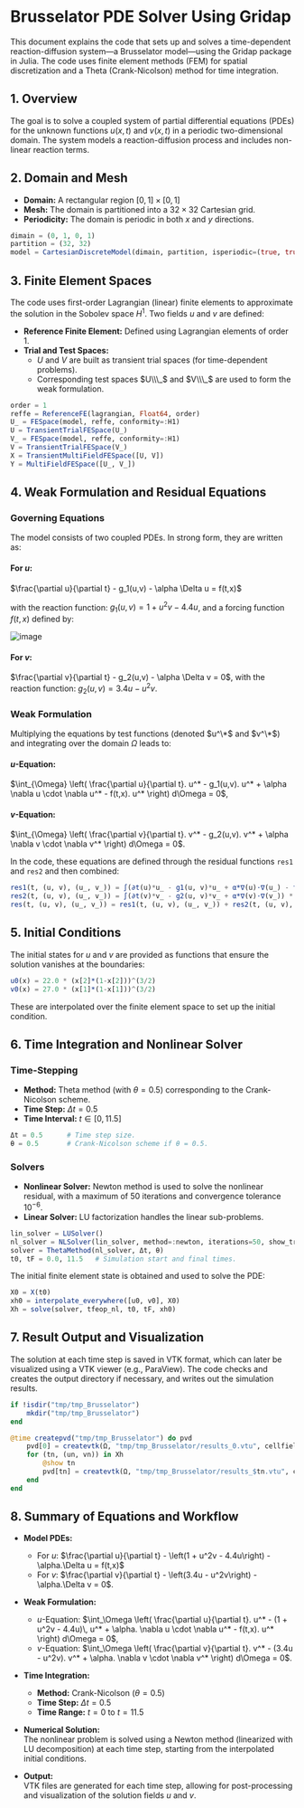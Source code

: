 # Brusselator PDE Solver Using Gridap

This document explains the code that sets up and solves a time-dependent reaction-diffusion system—a Brusselator model—using the Gridap package in Julia. The code uses finite element methods (FEM) for spatial discretization and a Theta (Crank-Nicolson) method for time integration.

## 1. Overview

The goal is to solve a coupled system of partial differential equations (PDEs) for the unknown functions $u(x,t)$ and $v(x,t)$ in a periodic two-dimensional domain. The system models a reaction-diffusion process and includes non-linear reaction terms.

## 2. Domain and Mesh

- **Domain:** A rectangular region $[0,1] \times [0,1]$  
- **Mesh:** The domain is partitioned into a $32 \times 32$ Cartesian grid.  
- **Periodicity:** The domain is periodic in both $x$ and $y$ directions.

```julia
dimain = (0, 1, 0, 1)
partition = (32, 32)
model = CartesianDiscreteModel(dimain, partition, isperiodic=(true, true))
```

## 3. Finite Element Spaces

The code uses first-order Lagrangian (linear) finite elements to approximate the solution in the Sobolev space $H^1$. Two fields $u$ and $v$ are defined:

- **Reference Finite Element:** Defined using Lagrangian elements of order 1.
- **Trial and Test Spaces:**  
  - $U$ and $V$ are built as transient trial spaces (for time-dependent problems).  
  - Corresponding test spaces $U\\\_$ and $V\\\_$ are used to form the weak formulation.

```julia
order = 1
reffe = ReferenceFE(lagrangian, Float64, order)
U_ = FESpace(model, reffe, conformity=:H1)
U = TransientTrialFESpace(U_)
V_ = FESpace(model, reffe, conformity=:H1)
V = TransientTrialFESpace(V_)
X = TransientMultiFieldFESpace([U, V])
Y = MultiFieldFESpace([U_, V_])
```

## 4. Weak Formulation and Residual Equations

### Governing Equations

The model consists of two coupled PDEs. In strong form, they are written as:

#### For $u$:
$\frac{\partial u}{\partial t} - g_1(u,v) - \alpha \Delta u = f(t,x)$

with the reaction function:
$g_1(u,v) = 1 + u^2v - 4.4u$,
and a forcing function $f(t,x)$ defined by:

![image](https://github.com/user-attachments/assets/4fa778bd-685e-4ca4-8912-e174febd544e)

#### For $v$:
$\frac{\partial v}{\partial t} - g_2(u,v) - \alpha \Delta v = 0$,
with the reaction function:
$g_2(u,v) = 3.4u - u^2v$.

### Weak Formulation

Multiplying the equations by test functions (denoted $u^\*$ and $v^\*$) and integrating over the domain $\Omega$ leads to:

#### $u$-Equation:
$\int_{\Omega} \left( \frac{\partial u}{\partial t}. u^* - g_1(u,v). u^* + \alpha \nabla u \cdot \nabla u^* - f(t,x). u^* \right) d\Omega = 0$,

#### $v$-Equation:
$\int_{\Omega} \left( \frac{\partial v}{\partial t}. v^* - g_2(u,v). v^* + \alpha \nabla v \cdot \nabla v^* \right) d\Omega = 0$.

In the code, these equations are defined through the residual functions `res1` and `res2` and then combined:

```julia
res1(t, (u, v), (u_, v_)) = ∫(∂t(u)*u_ - g1(u, v)*u_ + α*∇(u)⋅∇(u_) - f_t(t)*u_) * dΩ
res2(t, (u, v), (u_, v_)) = ∫(∂t(v)*v_ - g2(u, v)*v_ + α*∇(v)⋅∇(v_)) * dΩ
res(t, (u, v), (u_, v_)) = res1(t, (u, v), (u_, v_)) + res2(t, (u, v), (u_, v_))
```

## 5. Initial Conditions

The initial states for $u$ and $v$ are provided as functions that ensure the solution vanishes at the boundaries:

```julia
u0(x) = 22.0 * (x[2]*(1-x[2]))^(3/2)
v0(x) = 27.0 * (x[1]*(1-x[1]))^(3/2)
```

These are interpolated over the finite element space to set up the initial condition.

## 6. Time Integration and Nonlinear Solver

### Time-Stepping

- **Method:** Theta method (with $\theta = 0.5$) corresponding to the Crank-Nicolson scheme.
- **Time Step:** $\Delta t = 0.5$
- **Time Interval:** $t \in [0, 11.5]$

```julia
Δt = 0.5      # Time step size.
θ = 0.5       # Crank-Nicolson scheme if θ = 0.5.
```

### Solvers

- **Nonlinear Solver:** Newton method is used to solve the nonlinear residual, with a maximum of 50 iterations and convergence tolerance $10^{-6}$.
- **Linear Solver:** LU factorization handles the linear sub-problems.

```julia
lin_solver = LUSolver()
nl_solver = NLSolver(lin_solver, method=:newton, iterations=50, show_trace=true, ftol=1e-6)
solver = ThetaMethod(nl_solver, Δt, θ)
t0, tF = 0.0, 11.5   # Simulation start and final times.
```

The initial finite element state is obtained and used to solve the PDE:

```julia
X0 = X(t0)
xh0 = interpolate_everywhere([u0, v0], X0)
Xh = solve(solver, tfeop_nl, t0, tF, xh0)
```

## 7. Result Output and Visualization

The solution at each time step is saved in VTK format, which can later be visualized using a VTK viewer (e.g., ParaView). The code checks and creates the output directory if necessary, and writes out the simulation results.

```julia
if !isdir("tmp/tmp_Brusselator")
    mkdir("tmp/tmp_Brusselator")
end

@time createpvd("tmp/tmp_Brusselator") do pvd
    pvd[0] = createvtk(Ω, "tmp/tmp_Brusselator/results_0.vtu", cellfields=["u" => xh0[1], "v" => xh0[2]])
    for (tn, (un, vn)) in Xh
        @show tn
        pvd[tn] = createvtk(Ω, "tmp/tmp_Brusselator/results_$tn.vtu", cellfields=["u" => un, "v" => vn])
    end
end
```

## 8. Summary of Equations and Workflow

- **Model PDEs:**
  - For $u$:
    $\frac{\partial u}{\partial t} - \left(1 + u^2v - 4.4u\right) - \alpha.\Delta u = f(t,x)$
  - For $v$:
    $\frac{\partial v}{\partial t} - \left(3.4u - u^2v\right) - \alpha.\Delta v = 0$.

- **Weak Formulation:**
  - $u$-Equation:
    $\int_\Omega \left( \frac{\partial u}{\partial t}. u^* - (1 + u^2v - 4.4u)\, u^* + \alpha. \nabla u \cdot \nabla u^* - f(t,x). u^* \right) d\Omega = 0$,
  - $v$-Equation:
    $\int_\Omega \left( \frac{\partial v}{\partial t}. v^* - (3.4u - u^2v). v^* + \alpha. \nabla v \cdot \nabla v^* \right) d\Omega = 0$.

- **Time Integration:**
  - **Method:** Crank-Nicolson ($\theta = 0.5$)
  - **Time Step:** $\Delta t = 0.5$
  - **Time Range:** $t = 0$ to $t = 11.5$

- **Numerical Solution:**  
  The nonlinear problem is solved using a Newton method (linearized with LU decomposition) at each time step, starting from the interpolated initial conditions.

- **Output:**  
  VTK files are generated for each time step, allowing for post-processing and visualization of the solution fields $u$ and $v$.
